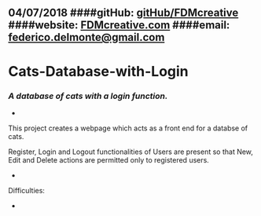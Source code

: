 04/07/2018
####gitHub: [gitHub/FDMcreative](https://github.com/FDMcreative/)
####website: [FDMcreative.com](http://www.fdmcreative.com) 
####email: [federico.delmonte@gmail.com](federico.delmonte@gmail.com)
---
# Cats-Database-with-Login
### *A database of cats with a login function.*
-

This project creates a webpage which acts as a front end for a databse of cats.

Register, Login and Logout functionalities of Users are present so that New, Edit and Delete actions are permitted only to registered users.

-

Difficulties:

- 